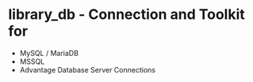 # library_db - Connection and Toolkit for 
- MySQL / MariaDB
- MSSQL 
- Advantage Database Server Connections

